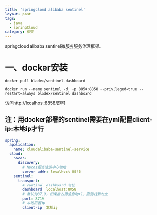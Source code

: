 ```yaml
---
title: 'springcloud alibaba sentinel'
layout: post
tags:
  - java
  - springCloud
category: 框架
---
```

springcloud alibaba sentinel微服务服务治理框架。

<!--more-->

# 一、docker安装

```shell
docker pull bladex/sentinel-dashboard

docker run --name sentinel -d  -p 8858:8858 --privileged=true --restart=always bladex/sentinel-dashboard

```

访问http://localhost:8858/即可

## 注：用docker部署的sentinel需要在yml配置client-ip:本地ip才行

```yaml
spring:
  application:
    name: cloudalibaba-sentinel-service
  cloud:
    nacos:
      discovery:
        # Nacos服务注册中心地址
        server-addr: localhost:8848
    sentinel:
      transport:
        # sentinel dashboard 地址
        dashboard: localhost:8858
        # 默认为8719，如果被占用会自动+1，直到找到为止
        port: 8719
        # 本地机器ip
        client-ip: 本机ip
```

